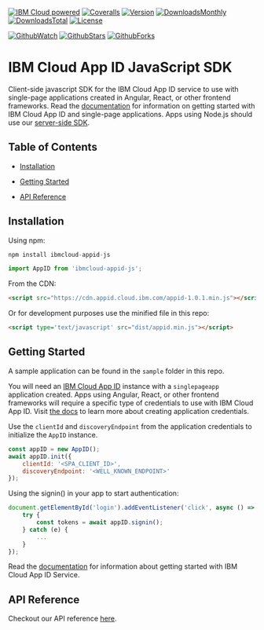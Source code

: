 [![IBM Cloud powered][img-ibmcloud-powered]][url-ibmcloud]
[![Coveralls][img-coveralls-master]][url-coveralls-master]
[![Version][img-version]][url-npm]
[![DownloadsMonthly][img-npm-downloads-monthly]][url-npm]
[![DownloadsTotal][img-npm-downloads-total]][url-npm]
[![License][img-license]][url-npm]


[![GithubWatch][img-github-watchers]][url-github-watchers]
[![GithubStars][img-github-stars]][url-github-stars]
[![GithubForks][img-github-forks]][url-github-forks]

# IBM Cloud App ID JavaScript SDK
Client-side javascript SDK for the IBM Cloud App ID service to use with single-page applications created in Angular, React, or other frontend frameworks. 
Read the [documentation](https://cloud.ibm.com/docs/services/appid?topic=appid-single-page) for information on getting started with IBM Cloud App ID and single-page applications.
Apps using Node.js should use our [server-side SDK](https://github.com/ibm-cloud-security/appid-serversdk-nodejs).
## Table of Contents

-   [Installation][1]

-   [Getting Started][2]

-   [API Reference][3]

## Installation
Using npm:
```javascript
npm install ibmcloud-appid-js
```

```javascript
import AppID from 'ibmcloud-appid-js';
```

From the CDN:
```html
<script src="https://cdn.appid.cloud.ibm.com/appid-1.0.1.min.js"></script>
```

Or for development purposes use the minified file in this repo:
```html
<script type='text/javascript' src="dist/appid.min.js"></script>
```

## Getting Started
A sample application can be found in the `sample` folder in this repo.

You will need an [IBM Cloud App ID](https://www.ibm.com/cloud/app-id) instance with a `singlepageapp` application created.
Apps using Angular, React, or other frontend frameworks will require a specific type of credentials to use with IBM Cloud App ID. 
Visit [the docs](https://cloud.ibm.com/docs/services/appid?topic=appid-single-page#create-spa-credentials) to learn more about creating application credentials.

Use the `clientId` and `discoveryEndpoint` from the application credentials to initialize the `AppID` instance. 
```javascript
const appID = new AppID();
await appID.init({
    clientId: '<SPA_CLIENT_ID>',
    discoveryEndpoint: '<WELL_KNOWN_ENDPOINT>'
});
``` 
Using the signin() in your app to start authentication:
```javascript
document.getElementById('login').addEventListener('click', async () => {
    try {
        const tokens = await appID.signin();
    } catch (e) {
        ...
    }
});
```
Read the [documentation](https://cloud.ibm.com/docs/services/appid?topic=appid-getting-started#gettingstarted) for information about getting started with IBM Cloud App ID Service.

## API Reference
Checkout our API reference [here](https://ibm-cloud-security.github.io/appid-clientsdk-js/).

[1]: #installation
[2]: #getting-started
[3]: #api-reference


[img-ibmcloud-powered]: https://img.shields.io/badge/ibm%20cloud-powered-blue.svg
[url-ibmcloud]: https://www.ibm.com/cloud/
[url-npm]: https://www.npmjs.com/package/ibmcloud-appid-js
[img-license]: https://img.shields.io/npm/l/ibmcloud-appid-js.svg
[img-version]: https://img.shields.io/npm/v/ibmcloud-appid-js.svg
[img-npm-downloads-monthly]: https://img.shields.io/npm/dm/ibmcloud-appid-js.svg
[img-npm-downloads-total]: https://img.shields.io/npm/dt/ibmcloud-appid-js.svg

[img-github-watchers]: https://img.shields.io/github/watchers/ibm-cloud-security/appid-clientsdk-js.svg?style=social&label=Watch
[url-github-watchers]: https://github.com/ibm-cloud-security/appid-clientsdk-js/watchers
[img-github-stars]: https://img.shields.io/github/stars/ibm-cloud-security/appid-clientsdk-js.svg?style=social&label=Star
[url-github-stars]: https://github.com/ibm-cloud-security/appid-clientsdk-js/stargazers
[img-github-forks]: https://img.shields.io/github/forks/ibm-cloud-security/appid-clientsdk-js.svg?style=social&label=Fork
[url-github-forks]: https://github.com/ibm-cloud-security/appid-clientsdk-js/network

[img-coveralls-master]: https://coveralls.io/repos/github/ibm-cloud-security/appid-clientsdk-js/badge.svg
[url-coveralls-master]: https://coveralls.io/github/ibm-cloud-security/appid-clientsdk-js
